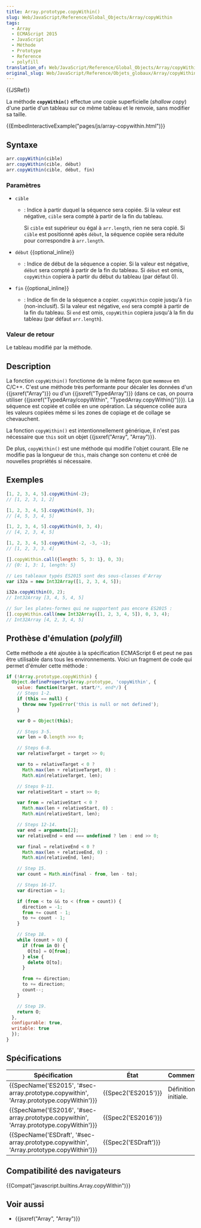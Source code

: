 ```yaml
---
title: Array.prototype.copyWithin()
slug: Web/JavaScript/Reference/Global_Objects/Array/copyWithin
tags:
  - Array
  - ECMAScript 2015
  - JavaScript
  - Méthode
  - Prototype
  - Reference
  - polyfill
translation_of: Web/JavaScript/Reference/Global_Objects/Array/copyWithin
original_slug: Web/JavaScript/Reference/Objets_globaux/Array/copyWithin
---
```

{{JSRef}}

La méthode **`copyWithin()`** effectue une copie superficielle (_shallow copy_) d'une partie d'un tableau sur ce même tableau et le renvoie, sans modifier sa taille.

{{EmbedInteractiveExample("pages/js/array-copywithin.html")}}

## Syntaxe

```js
arr.copyWithin(cible)
arr.copyWithin(cible, début)
arr.copyWithin(cible, début, fin)
```

### Paramètres

- `cible`

  - : Indice à partir duquel la séquence sera copiée. Si la valeur est négative, `cible` sera compté à partir de la fin du tableau.

    Si `cible` est supérieur ou égal à `arr.length`, rien ne sera copié. Si `cible` est positionné apès `début`, la séquence copiée sera réduite pour correspondre à `arr.length`.

- `début` {{optional_inline}}
  - : Indice de début de la séquence a copier. Si la valeur est négative, `début` sera compté à partir de la fin du tableau. Si `début` est omis, `copyWithin` copiera à partir du début du tableau (par défaut 0).
- `fin` {{optional_inline}}
  - : Indice de fin de la séquence a copier. `copyWithin` copie jusqu'à `fin` (non-inclusif). Si la valeur est négative, `end` sera compté à partir de la fin du tableau. Si `end` est omis, `copyWithin` copiera jusqu'à la fin du tableau (par défaut `arr.length`).

### Valeur de retour

Le tableau modifié par la méthode.

## Description

La fonction `copyWithin()` fonctionne de la même façon que `memmove` en C/C++. C'est une méthode très performante pour décaler les données d'un {{jsxref("Array")}} ou d'un {{jsxref("TypedArray")}} (dans ce cas, on pourra utiliser {{jsxref("TypedArray/copyWithin", "TypedArray.copyWithin()")}}). La séquence est copiée et collée en une opération. La séquence collée aura les valeurs copiées même si les zones de copiage et de collage se chevauchent.

La fonction `copyWithin()` est intentionnellement générique, il n'est pas nécessaire que `this` soit un objet {{jsxref("Array", "Array")}}.

De plus, `copyWithin()` est une méthode qui modifie l'objet courant. Elle ne modifie pas la longueur de `this`, mais change son contenu et créé de nouvelles propriétés si nécessaire.

## Exemples

```js
[1, 2, 3, 4, 5].copyWithin(-2);
// [1, 2, 3, 1, 2]

[1, 2, 3, 4, 5].copyWithin(0, 3);
// [4, 5, 3, 4, 5]

[1, 2, 3, 4, 5].copyWithin(0, 3, 4);
// [4, 2, 3, 4, 5]

[1, 2, 3, 4, 5].copyWithin(-2, -3, -1);
// [1, 2, 3, 3, 4]

[].copyWithin.call({length: 5, 3: 1}, 0, 3);
// {0: 1, 3: 1, length: 5}

// Les tableaux typés ES2015 sont des sous-classes d'Array
var i32a = new Int32Array([1, 2, 3, 4, 5]);

i32a.copyWithin(0, 2);
// Int32Array [3, 4, 5, 4, 5]

// Sur les plates-formes qui ne supportent pas encore ES2015 :
[].copyWithin.call(new Int32Array([1, 2, 3, 4, 5]), 0, 3, 4);
// Int32Array [4, 2, 3, 4, 5]
```

## Prothèse d'émulation (_polyfill_)

Cette méthode a été ajoutée à la spécification ECMAScript 6 et peut ne pas être utilisable dans tous les environnements. Voici un fragment de code qui permet d'émuler cette méthode :

```js
if (!Array.prototype.copyWithin) {
  Object.defineProperty(Array.prototype, 'copyWithin', {
    value: function(target, start/*, end*/) {
    // Steps 1-2.
    if (this == null) {
      throw new TypeError('this is null or not defined');
    }

    var O = Object(this);

    // Steps 3-5.
    var len = O.length >>> 0;

    // Steps 6-8.
    var relativeTarget = target >> 0;

    var to = relativeTarget < 0 ?
      Math.max(len + relativeTarget, 0) :
      Math.min(relativeTarget, len);

    // Steps 9-11.
    var relativeStart = start >> 0;

    var from = relativeStart < 0 ?
      Math.max(len + relativeStart, 0) :
      Math.min(relativeStart, len);

    // Steps 12-14.
    var end = arguments[2];
    var relativeEnd = end === undefined ? len : end >> 0;

    var final = relativeEnd < 0 ?
      Math.max(len + relativeEnd, 0) :
      Math.min(relativeEnd, len);

    // Step 15.
    var count = Math.min(final - from, len - to);

    // Steps 16-17.
    var direction = 1;

    if (from < to && to < (from + count)) {
      direction = -1;
      from += count - 1;
      to += count - 1;
    }

    // Step 18.
    while (count > 0) {
      if (from in O) {
        O[to] = O[from];
      } else {
        delete O[to];
      }

      from += direction;
      to += direction;
      count--;
    }

    // Step 19.
    return O;
  },
  configurable: true,
  writable: true
  });
}
```

## Spécifications

| Spécification                                                                                                        | État                         | Commentaires         |
| -------------------------------------------------------------------------------------------------------------------- | ---------------------------- | -------------------- |
| {{SpecName('ES2015', '#sec-array.prototype.copywithin', 'Array.prototype.copyWithin')}} | {{Spec2('ES2015')}}     | Définition initiale. |
| {{SpecName('ES2016', '#sec-array.prototype.copywithin', 'Array.prototype.copyWithin')}} | {{Spec2('ES2016')}}     |                      |
| {{SpecName('ESDraft', '#sec-array.prototype.copywithin', 'Array.prototype.copyWithin')}} | {{Spec2('ESDraft')}} |                      |

## Compatibilité des navigateurs

{{Compat("javascript.builtins.Array.copyWithin")}}

## Voir aussi

- {{jsxref("Array", "Array")}}
